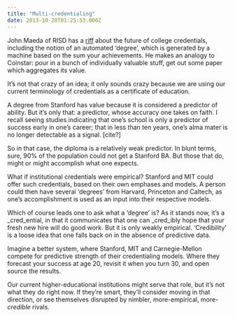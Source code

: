 ```yaml
---
title: "Multi-credentialing"
date: 2013-10-28T01:25:53.000Z
---
```


John Maeda of RISD has a [riff](https://www.linkedin.com/today/post/article/20131025193453-34374336-disrupting-the-diploma-a-college-president-s-view-of-the-future?trk=mp-author-card&amp;_mSplash=1) about the future of college credentials, including the notion of an automated ‘degree’, which is generated by a machine based on the sum your achievements. He makes an analogy to Coinstar: pour in a bunch of individually valuable stuff, get out some paper which aggregates its value.

It’s not that crazy of an idea; it only sounds crazy because we are using our current terminology of credentials as a certificate of education.

A degree from Stanford has value because it is considered a predictor of ability. But it’s only that: a predictor, whose accuracy one takes on faith. I recall seeing studies indicating that one’s school is only a predictor of success early in one’s career; that in less than ten years, one’s alma mater is no longer detectable as a signal. [cite?]

So in that case, the diploma is a relatively weak predictor. In blunt terms, sure, 90% of the population could not get a Stanford BA. But those that do, might or might accomplish what one expects.

What if institutional credentials were empirical? Stanford and MIT could offer such credentials, based on their own emphases and models. A person could then have several ‘degrees’ from Harvard, Princeton and Caltech, as one’s accomplishment is used as an input into their respective models.

Which of course leads one to ask what a ‘degree’ is? As it stands now, it’s a _cred_ential, in that it communicates that one can _cred_ibly hope that your fresh new hire will do good work. But it is only weakly empirical. ‘Credibility’ is a loose idea that one falls back on in the absence of predictive data.

Imagine a better system, where Stanford, MIT and Carnegie-Mellon compete for predictive strength of their credentialing models. Where they forecast your success at age 20, revisit it when you turn 30, and open source the results.

Our current higher-educational institutions might serve that role, but it’s not what they do right now. If they’re smart, they’ll consider moving in that direction, or see themselves disrupted by nimbler, more-empirical, more-_credible_ rivals.
